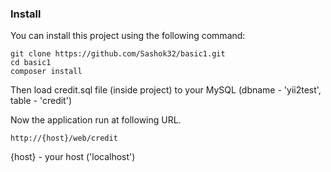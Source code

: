 
### Install

You can install this project using the following command:

~~~
git clone https://github.com/Sashok32/basic1.git
cd basic1
composer install
~~~

Then load credit.sql file (inside project) to your MySQL (dbname - 'yii2test', table - 'credit')

Now the application run at following URL.

~~~
http://{host}/web/credit
~~~
{host} - your host ('localhost')
